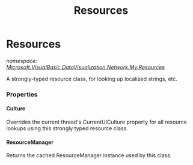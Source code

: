 ﻿---
title: Resources
---

# Resources
_namespace: [Microsoft.VisualBasic.DataVisualization.Network.My.Resources](N-Microsoft.VisualBasic.DataVisualization.Network.My.Resources.html)_

A strongly-typed resource class, for looking up localized strings, etc.



### Properties

#### Culture
Overrides the current thread's CurrentUICulture property for all
 resource lookups using this strongly typed resource class.
#### ResourceManager
Returns the cached ResourceManager instance used by this class.

